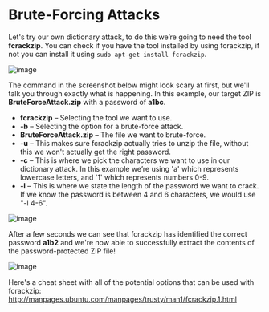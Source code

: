 # Brute-Forcing Attacks

Let\'s try our own dictionary attack, to do this we’re going to need the tool **fcrackzip**. You can check if you have the tool installed by using fcrackzip, if not you can install it using `sudo apt-get install fcrackzip`.

![image](https://user-images.githubusercontent.com/87195021/125537955-4532254d-3fb8-4845-9aa8-22d28163cdaa.png)

The command in the screenshot below might look scary at first, but we\'ll talk you through exactly what is happening. In this example, our target ZIP is **BruteForceAttack.zip** with a password of **a1bc**.

- **fcrackzip** – Selecting the tool we want to use.
- **-b** – Selecting the option for a brute-force attack.
- **BruteForceAttack.zip** – The file we want to brute-force.
- **-u** – This makes sure fcrackzip actually tries to unzip the file, without this we won\'t actually get the right password.
- **-c** – This is where we pick the characters we want to use in our dictionary attack. In this example we’re using \'a\' which represents lowercase letters, and \'1\' which represents numbers 0-9.
- **-l** – This is where we state the length of the password we want to crack. If we know the password is between 4 and 6 characters, we would use \"-l 4-6".

![image](https://user-images.githubusercontent.com/87195021/125538051-7f860a35-85f8-4a23-8261-a2ffe028cff1.png)

After a few seconds we can see that fcrackzip has identified the correct password **a1b2** and we\'re now able to successfully extract the contents of the password-protected ZIP file!

![image](https://user-images.githubusercontent.com/87195021/125538071-2a62762f-9714-4e4e-b5ef-df0c838e8968.png)

Here\'s a cheat sheet with all of the potential options that can be used with fcrackzip: http://manpages.ubuntu.com/manpages/trusty/man1/fcrackzip.1.html